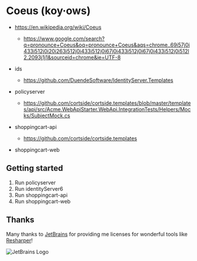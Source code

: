 # Coeus (koy·ows)

* https://en.wikipedia.org/wiki/Coeus
  * https://www.google.com/search?q=pronounce+Coeus&oq=pronounce+Coeus&aqs=chrome..69i57j0i433i512j0i20i263i512j0i433i512j0i67j0i433i512j0i67j0i433i512j0i512l2.2093j1j1&sourceid=chrome&ie=UTF-8

* ids
  * https://github.com/DuendeSoftware/IdentityServer.Templates

* policyserver
  * https://github.com/cortside/cortside.templates/blob/master/templates/api/src/Acme.WebApiStarter.WebApi.IntegrationTests/Helpers/Mocks/SubjectMock.cs

* shoppingcart-api
  * https://github.com/cortside/cortside.templates

* shoppingcart-web

## Getting started
1. Run policyserver 
2. Run identityServer6
3. Run shoppingcart-api
4. Run shoppingcart-web

## Thanks

Many thanks to [JetBrains](https://www.jetbrains.com) for providing me licenses for wonderful tools like [Resharper](https://www.jetbrains.com/resharper/)!

![JetBrains Logo](https://resources.jetbrains.com/storage/products/company/brand/logos/jb_beam.svg "JetBrains Logo")
